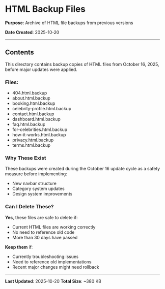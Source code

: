 # HTML Backup Files

**Purpose**: Archive of HTML file backups from previous versions

**Date Created**: 2025-10-20

---

## Contents

This directory contains backup copies of HTML files from October 16, 2025, before major updates were applied.

### Files:

- 404.html.backup
- about.html.backup
- booking.html.backup
- celebrity-profile.html.backup
- contact.html.backup
- dashboard.html.backup
- faq.html.backup
- for-celebrities.html.backup
- how-it-works.html.backup
- privacy.html.backup
- terms.html.backup

### Why These Exist

These backups were created during the October 16 update cycle as a safety measure before implementing:
- New navbar structure
- Category system updates
- Design system improvements

### Can I Delete These?

**Yes**, these files are safe to delete if:
- Current HTML files are working correctly
- No need to reference old code
- More than 30 days have passed

**Keep them** if:
- Currently troubleshooting issues
- Need to reference old implementations
- Recent major changes might need rollback

---

**Last Updated**: 2025-10-20
**Total Size**: ~380 KB
